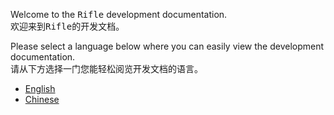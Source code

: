 Welcome to the <kbd>Rifle</kbd> development documentation.<br>
欢迎来到<kbd>Rifle</kbd>的开发文档。

Please select a language below where you can easily view the development documentation.<br>
请从下方选择一门您能轻松阅览开发文档的语言。
* [English]()
* [Chinese]()